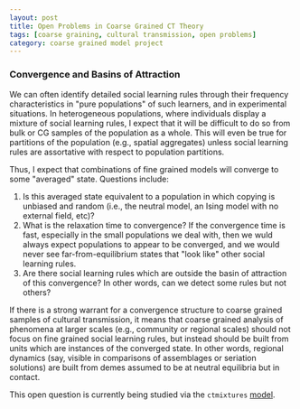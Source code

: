 ```yaml
---
layout: post
title: Open Problems in Coarse Grained CT Theory
tags: [coarse graining, cultural transmission, open problems]
category: coarse grained model project
---
```


### Convergence and Basins of Attraction ###

We can often identify detailed social learning rules through their frequency characteristics in "pure populations" of such learners, and in experimental situations.  In heterogeneous populations, where individuals display a mixture of social learning rules, I expect that it will be difficult to do so from bulk or CG samples of the population as a whole.  This will even be true for partitions of the population (e.g., spatial aggregates) unless social learning rules are assortative with respect to population partitions.  

Thus, I expect that combinations of fine grained models will converge to some "averaged" state.  Questions include:

1.  Is this averaged state equivalent to a population in which copying is unbiased and random (i.e., the neutral model, an Ising model with no external field, etc)?
1.  What is the relaxation time to convergence?  If the convergence time is fast, especially in the small populations we deal with, then we wuld always expect populations to appear to be converged, and we would never see far-from-equilibrium states that "look like" other social learning rules.  
1.  Are there social learning rules which are outside the basin of attraction of this convergence?  In other words, can we detect some rules but not others?

If there is a strong warrant for a convergence structure to coarse grained samples of cultural transmission, it means that coarse grained analysis of phenomena at larger scales (e.g., community or regional scales) should not focus on fine grained social learning rules, but instead should be built from units which are instances of the converged state.  In other words, regional dynamics (say, visible in comparisons of assemblages or seriation solutions) are built from demes assumed to be at neutral equilibria but in contact.  

This open question is currently being studied via the `ctmixtures` [model](https://github.com/mmadsen/ctmixtures).  


